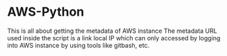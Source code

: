 # AWS-Python

This is all about getting the metadata of AWS instance
The metadata URL used inside the script is a link local IP which can only accessed by logging into AWS instance by using tools like gitbash, etc.
